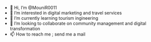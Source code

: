 - 👋 Hi, I’m @MouniR0011
- 👀 I’m interested in digital marketing and travel services
- 🌱 I’m currently learning tourism ingineering
- 💞️ I’m looking to collaborate on community management and digital transformation
- 📫 How to reach me ; send me a mail 

<!---
MouniR0011/MouniR0011 is a ✨ special ✨ repository because its `README.md` (this file) appears on your GitHub profile.
You can click the Preview link to take a look at your changes.
--->
